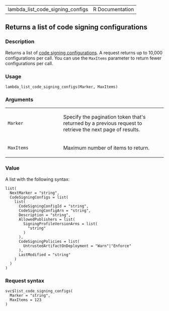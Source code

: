 <table style="width: 100%;">
<tbody>
<tr class="odd">
<td>lambda_list_code_signing_configs</td>
<td style="text-align: right;">R Documentation</td>
</tr>
</tbody>
</table>

## Returns a list of code signing configurations

### Description

Returns a list of [code signing
configurations](https://docs.aws.amazon.com/lambda/latest/dg/configuration-codesigning.html).
A request returns up to 10,000 configurations per call. You can use the
`MaxItems` parameter to return fewer configurations per call.

### Usage

    lambda_list_code_signing_configs(Marker, MaxItems)

### Arguments

<table>
<colgroup>
<col style="width: 35%" />
<col style="width: 65%" />
</colgroup>
<tbody>
<tr class="odd">
<td><code
id="lambda_list_code_signing_configs_:_Marker">Marker</code></td>
<td><p>Specify the pagination token that's returned by a previous
request to retrieve the next page of results.</p></td>
</tr>
<tr class="even">
<td><code
id="lambda_list_code_signing_configs_:_MaxItems">MaxItems</code></td>
<td><p>Maximum number of items to return.</p></td>
</tr>
</tbody>
</table>

### Value

A list with the following syntax:

    list(
      NextMarker = "string",
      CodeSigningConfigs = list(
        list(
          CodeSigningConfigId = "string",
          CodeSigningConfigArn = "string",
          Description = "string",
          AllowedPublishers = list(
            SigningProfileVersionArns = list(
              "string"
            )
          ),
          CodeSigningPolicies = list(
            UntrustedArtifactOnDeployment = "Warn"|"Enforce"
          ),
          LastModified = "string"
        )
      )
    )

### Request syntax

    svc$list_code_signing_configs(
      Marker = "string",
      MaxItems = 123
    )
